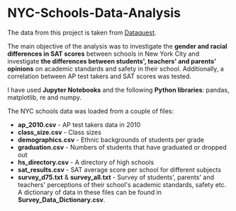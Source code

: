 # NYC-Schools-Data-Analysis

The data from this project is taken from [Dataquest](https://www.dataquest.io/m/217-guided-project-analyzing-nyc-high-school-data/).

The main objective of the analysis was to investigate the **gender and racial differences in SAT scores** between schools in New York City and investigate **the differences between students', teachers' and parents' opinions** on academic standards and safety in their school.
Additionally, a correlation between AP test takers and SAT scores was tested. 

I have used **Jupyter Notebooks** and the following **Python libraries**: pandas, matplotlib, re and numpy.

The NYC schools data was loaded from a couple of files:
- **ap_2010.csv** - AP test takers data in 2010
- **class_size.csv** - Class sizes
- **demographics.csv** - Ethnic backgrounds of students per grade
- **graduation.csv** - Numbers of students that have graduated or dropped out 
- **hs_directory.csv** - A directory of high schools
- **sat_results.csv** - SAT average score per school for different subjects
- **survey_d75.txt** & **survey_all.txt** - Survey of students', parents' and teachers' perceptions of their school's academic standards, safety etc. A dictionary of data in these files can be found in **Survey_Data_Dictionary.csv**.
